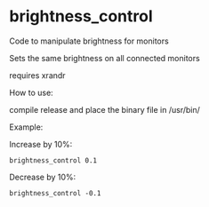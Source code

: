 # brightness_control
Code to manipulate brightness for monitors

Sets the same brightness on all connected monitors

requires xrandr

How to use: 

compile release and place the binary file in /usr/bin/



Example:

Increase by 10%:
```
brightness_control 0.1
```

Decrease by 10%:
```
brightness_control -0.1
```
